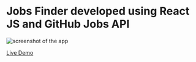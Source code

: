 # Jobs Finder developed using React JS and GitHub Jobs API

![screenshot of the app](https://raw.githubusercontent.com/praveenorugantitech/praveenorugantitech-reactjs/master/0_Projects/praveenorugantitech-jobs/src/images/screenshot.PNG "Jobs Finder")

[Live Demo](https://praveenorugantitech-jobs.firebaseapp.com/)